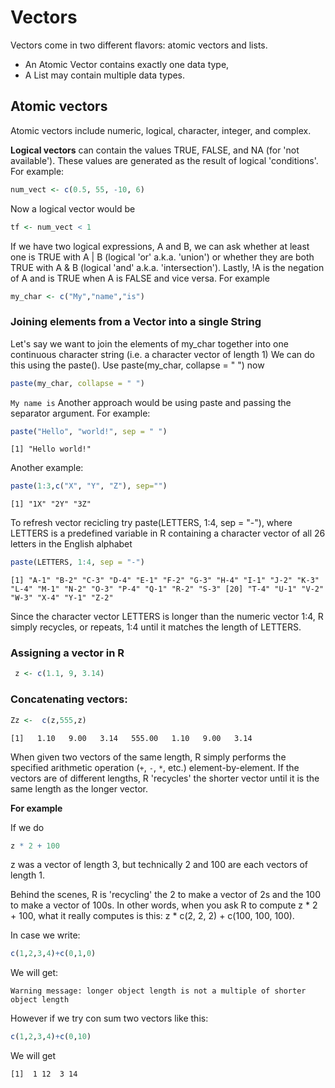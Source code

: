 # Vectors

Vectors come in two different flavors: atomic vectors and lists. 

* An Atomic Vector contains exactly one data type,
* A List may contain multiple data types. 

## Atomic vectors

Atomic vectors include numeric, logical, character, integer, and complex.

**Logical vectors** can contain the values TRUE, FALSE, and NA (for 'not available'). These values are generated as the
result of logical 'conditions'. For example:

``` R
num_vect <- c(0.5, 55, -10, 6)
```

Now a logical vector would be

``` R
tf <- num_vect < 1
```

If we have two logical expressions, A and B, we can ask whether at least one is TRUE with A | B (logical 'or' a.k.a.
 'union') or whether they are both TRUE with A & B (logical 'and' a.k.a. 'intersection'). Lastly, !A is the negation
of A and is TRUE when A is FALSE and vice versa. For example

``` R
my_char <- c("My","name","is")
```

### Joining elements from a Vector into a single String

Let's say we want to join the elements of my_char together into one continuous character string (i.e. a character vector of length 1)
We can do this using the paste(). Use paste(my_char, collapse = " ") now

``` R
paste(my_char, collapse = " ")
```

`
My name is
`
Another approach would be using paste and passing the separator argument. For example:

``` R
paste("Hello", "world!", sep = " ")
```

`
[1] "Hello world!"
`

Another example:

``` R
paste(1:3,c("X", "Y", "Z"), sep="")
```

`
[1] "1X" "2Y" "3Z"
`

To refresh vector recicling try paste(LETTERS, 1:4, sep = "-"), where LETTERS is a predefined variable in R containing a
character vector of all 26 letters in the English alphabet

``` R
paste(LETTERS, 1:4, sep = "-")
```

`
[1] "A-1" "B-2" "C-3" "D-4" "E-1" "F-2" "G-3" "H-4" "I-1" "J-2" "K-3" "L-4" "M-1" "N-2" "O-3" "P-4" "Q-1" "R-2" "S-3"
[20] "T-4" "U-1" "V-2" "W-3" "X-4" "Y-1" "Z-2"
`

Since the character vector LETTERS is longer than the numeric vector 1:4, R simply recycles, or repeats, 1:4 until
 it matches the length of LETTERS.


### Assigning a vector in R

```R
 z <- c(1.1, 9, 3.14)
```
### Concatenating vectors:

``` R
Zz <-  c(z,555,z)
```

`
[1]   1.10   9.00   3.14   555.00   1.10   9.00   3.14
`

When given two vectors of the same length, R simply performs the specified arithmetic operation (`+`, `-`, `*`,  etc.) element-by-element.
If the vectors are of different lengths, R 'recycles' the shorter vector until it is the same length as the longer vector.

**For example**

If we do  

```R
z * 2 + 100 
```
z was a vector of length 3, but technically 2 and 100 are each vectors of length 1.

Behind the scenes, R is 'recycling' the 2 to make a vector of 2s and the 100 to make a vector of 100s. In other words, when you ask R to compute z * 2 + 100, what it really computes is this: z * c(2, 2, 2) + c(100, 100, 100).

In case we write:

```R
c(1,2,3,4)+c(0,1,0)
```
We will get:

`
Warning message: longer object length is not a multiple of shorter object length
`

However if we try con sum two vectors like this:

```R
c(1,2,3,4)+c(0,10)
```
We will get

`
[1]  1 12  3 14
`
